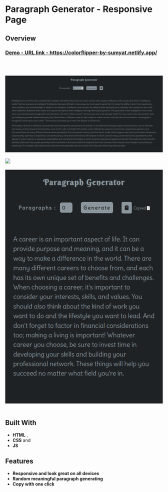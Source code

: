 # Paragraph Generator - Responsive Page

## Overview

  <h3>
    <a href="https://colorflipper-by-sumyat.netlify.app/">
      Demo - URL link - https://colorflipper-by-sumyat.netlify.app/
    </a>
  </h3>

<br/>
<br/>

![](demo/large-screen.png)
<br/>
<br/>
![](demo/large-screen-copy.png)
<br/>
<br/>
![](demo/small-screen.png)
<br/>
<br/>

## Built With

- **HTML** ,
- **CSS** and
- **JS**

## Features

- **Responsive and look great on all devices**
- **Random meaningful paragraph generating**
- **Copy with one click**
